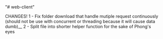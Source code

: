 "# web-client" 

CHANGES!
1 - Fix folder download that handle mutiple request continuously (should not be use with concurrent or threading because it will cause data dumb)__
2 - Split file into shorter helper function for the sake of Phong's eyes
